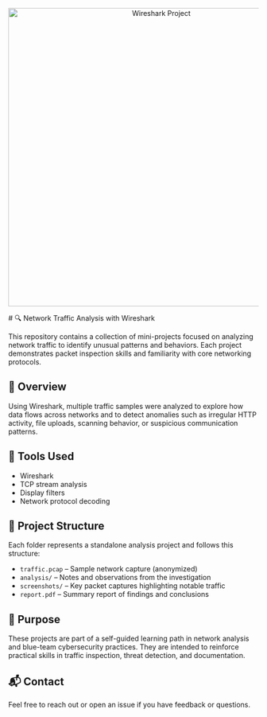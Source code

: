 <p align="center">
  <img src="assets/banner.png" alt="Wireshark Project" width="600"/>
</p>
# 🔍 Network Traffic Analysis with Wireshark

This repository contains a collection of mini-projects focused on analyzing network traffic to identify unusual patterns and behaviors. Each project demonstrates packet inspection skills and familiarity with core networking protocols.

## 📄 Overview

Using Wireshark, multiple traffic samples were analyzed to explore how data flows across networks and to detect anomalies such as irregular HTTP activity, file uploads, scanning behavior, or suspicious communication patterns.

## 🧰 Tools Used

- Wireshark
- TCP stream analysis
- Display filters
- Network protocol decoding

## 📁 Project Structure

Each folder represents a standalone analysis project and follows this structure:

- `traffic.pcap` – Sample network capture (anonymized)
- `analysis/` – Notes and observations from the investigation
- `screenshots/` – Key packet captures highlighting notable traffic
- `report.pdf` – Summary report of findings and conclusions

## 🚀 Purpose

These projects are part of a self-guided learning path in network analysis and blue-team cybersecurity practices. They are intended to reinforce practical skills in traffic inspection, threat detection, and documentation.

## 📬 Contact

Feel free to reach out or open an issue if you have feedback or questions.

